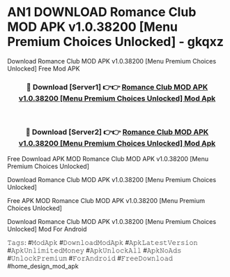 # AN1 DOWNLOAD Romance Club MOD APK v1.0.38200 [Menu Premium Choices Unlocked] - gkqxz
Download Romance Club MOD APK v1.0.38200 [Menu Premium Choices Unlocked] Free Mod APK

<div align="center">
<h3>🔴 Download [Server1] 👉👉 <a href="https://apk-comot.site?title=Romance_Club_MOD_APK_v1.0.38200_[Menu_Premium_Choices_Unlocked]">Romance Club MOD APK v1.0.38200 [Menu Premium Choices Unlocked] Mod Apk</a></h3><br>

<h3>🔴 Download [Server2] 👉👉 <a href="https://apk-comot.site?title=Romance_Club_MOD_APK_v1.0.38200_[Menu_Premium_Choices_Unlocked]">Romance Club MOD APK v1.0.38200 [Menu Premium Choices Unlocked] Mod Apk</a></h3>
</div>


Free Download APK MOD Romance Club MOD APK v1.0.38200 [Menu Premium Choices Unlocked]

Download Romance Club MOD APK v1.0.38200 [Menu Premium Choices Unlocked] 

Free APK MOD Romance Club MOD APK v1.0.38200 [Menu Premium Choices Unlocked] 

Download Romance Club MOD APK v1.0.38200 [Menu Premium Choices Unlocked] Mod For Android

𝚃𝚊𝚐𝚜: #𝙼𝚘𝚍𝙰𝚙𝚔 #𝙳𝚘𝚠𝚗𝚕𝚘𝚊𝚍𝙼𝚘𝚍𝙰𝚙𝚔 #𝙰𝚙𝚔𝙻𝚊𝚝𝚎𝚜𝚝𝚅𝚎𝚛𝚜𝚒𝚘𝚗 #𝙰𝚙𝚔𝚄𝚗𝚕𝚒𝚖𝚒𝚝𝚎𝚍𝙼𝚘𝚗𝚎𝚢 #𝙰𝚙𝚔𝚄𝚗𝚕𝚘𝚌𝚔𝙰𝚕𝚕 #𝙰𝚙𝚔𝙽𝚘𝙰𝚍𝚜 #𝚄𝚗𝚕𝚘𝚌𝚔𝙿𝚛𝚎𝚖𝚒𝚞𝚖 #𝙵𝚘𝚛𝙰𝚗𝚍𝚛𝚘𝚒𝚍 #𝙵𝚛𝚎𝚎𝙳𝚘𝚠𝚗𝚕𝚘𝚊𝚍 #home_design_mod_apk